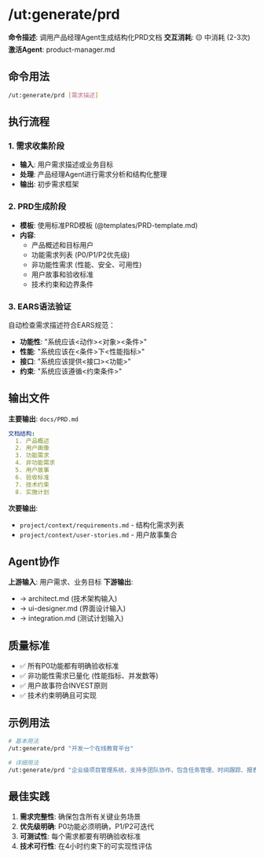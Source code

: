 # /ut:generate/prd

**命令描述**: 调用产品经理Agent生成结构化PRD文档
**交互消耗**: 🟡 中消耗 (2-3次)
**激活Agent**: product-manager.md

## 命令用法

```bash
/ut:generate/prd [需求描述]
```

## 执行流程

### 1. 需求收集阶段
- **输入**: 用户需求描述或业务目标
- **处理**: 产品经理Agent进行需求分析和结构化整理
- **输出**: 初步需求框架

### 2. PRD生成阶段  
- **模板**: 使用标准PRD模板 (@templates/PRD-template.md)
- **内容**: 
  - 产品概述和目标用户
  - 功能需求列表 (P0/P1/P2优先级)
  - 非功能性需求 (性能、安全、可用性)
  - 用户故事和验收标准
  - 技术约束和边界条件

### 3. EARS语法验证
自动检查需求描述符合EARS规范：
- **功能性**: "系统应该<动作><对象><条件>"
- **性能**: "系统应该在<条件>下<性能指标>"
- **接口**: "系统应该提供<接口><功能>"
- **约束**: "系统应该遵循<约束条件>"

## 输出文件

**主要输出**: `docs/PRD.md`
```yaml
文档结构:
  1. 产品概述
  2. 用户画像  
  3. 功能需求
  4. 非功能需求
  5. 用户故事
  6. 验收标准
  7. 技术约束
  8. 实施计划
```

**次要输出**: 
- `project/context/requirements.md` - 结构化需求列表
- `project/context/user-stories.md` - 用户故事集合

## Agent协作

**上游输入**: 用户需求、业务目标
**下游输出**: 
- → architect.md (技术架构输入)
- → ui-designer.md (界面设计输入)
- → integration.md (测试计划输入)

## 质量标准

- ✅ 所有P0功能都有明确验收标准
- ✅ 非功能性需求已量化 (性能指标、并发数等)
- ✅ 用户故事符合INVEST原则
- ✅ 技术约束明确且可实现

## 示例用法

```bash
# 基本用法
/ut:generate/prd "开发一个在线教育平台"

# 详细用法  
/ut:generate/prd "企业级项目管理系统，支持多团队协作，包含任务管理、时间跟踪、报表分析功能"
```

## 最佳实践

1. **需求完整性**: 确保包含所有关键业务场景
2. **优先级明确**: P0功能必须明确，P1/P2可迭代
3. **可测试性**: 每个需求都要有明确验收标准  
4. **技术可行性**: 在4小时约束下的可实现性评估